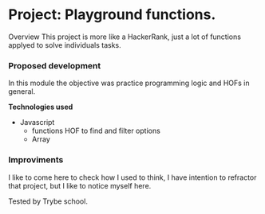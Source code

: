 # Project: Playground functions.

Overview
This project is more like a HackerRank, just a lot of functions applyed to solve individuals tasks.

### Proposed development

In this module the objective was practice programming logic and HOFs in general.

**Technologies used**

- Javascript
  - functions HOF to find and filter options
  - Array

### Improviments

I like to come here to check how I used to think, I have intention to refractor that project, but I like to notice myself here.


Tested by Trybe school.
